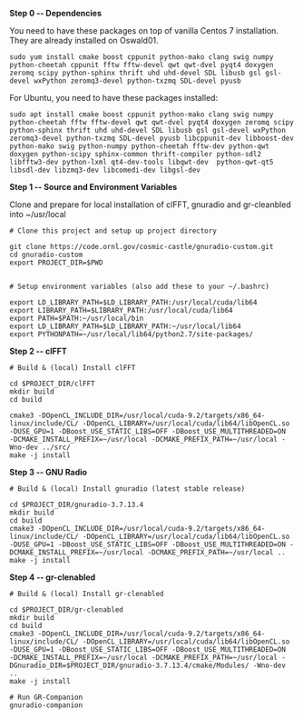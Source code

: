 **Step 0 -- Dependencies**

You need to have these packages on top of vanilla Centos 7 installation. They are already installed on Oswald01.
```
sudo yum install cmake boost cppunit python-mako clang swig numpy python-cheetah cppunit fftw fftw-devel qwt qwt-dvel pyqt4 doxygen zeromq scipy python-sphinx thrift uhd uhd-devel SDL libusb gsl gsl-devel wxPython zeromq3-devel python-txzmq SDL-devel pyusb
```

For Ubuntu, you need to have these packages installed:

```
sudo apt install cmake boost cppunit python-mako clang swig numpy python-cheetah fftw fftw-devel qwt qwt-dvel pyqt4 doxygen zeromq scipy python-sphinx thrift uhd uhd-devel SDL libusb gsl gsl-devel wxPython zeromq3-devel python-txzmq SDL-devel pyusb libcppunit-dev libboost-dev python-mako swig python-numpy python-cheetah fftw-dev python-qwt doxygen python-scipy sphinx-common thrift-compiler python-sdl2 libfftw3-dev python-lxml qt4-dev-tools libqwt-dev  python-qwt-qt5 libsdl-dev libzmq3-dev libcomedi-dev libgsl-dev
```
**Step 1 -- Source and Environment Variables**

Clone and prepare for local installation of clFFT, gnuradio and gr-cleanbled into ~/usr/local

```
# Clone this project and setup up project directory

git clone https://code.ornl.gov/cosmic-castle/gnuradio-custom.git
cd gnuradio-custom
export PROJECT_DIR=$PWD


# Setup environment variables (also add these to your ~/.bashrc)

export LD_LIBRARY_PATH=$LD_LIBRARY_PATH:/usr/local/cuda/lib64 
export LIBRARY_PATH=$LIBRARY_PATH:/usr/local/cuda/lib64
export PATH=$PATH:~/usr/local/bin
export LD_LIBRARY_PATH=$LD_LIBRARY_PATH:~/usr/local/lib64
export PYTHONPATH=~/usr/local/lib64/python2.7/site-packages/
```

**Step 2 -- clFFT**

```
# Build & (local) Install clFFT

cd $PROJECT_DIR/clFFT
mkdir build
cd build

cmake3 -DOpenCL_INCLUDE_DIR=/usr/local/cuda-9.2/targets/x86_64-linux/include/CL/ -DOpenCL_LIBRARY=/usr/local/cuda/lib64/libOpenCL.so -DUSE_GPU=1 -DBoost_USE_STATIC_LIBS=OFF -DBoost_USE_MULTITHREADED=ON  -DCMAKE_INSTALL_PREFIX=~/usr/local -DCMAKE_PREFIX_PATH=~/usr/local -Wno-dev ../src/
make -j install
```

**Step 3 -- GNU Radio**

```
# Build & (local) Install gnuradio (latest stable release)

cd $PROJECT_DIR/gnuradio-3.7.13.4
mkdir build
cd build
cmake3 -DOpenCL_INCLUDE_DIR=/usr/local/cuda-9.2/targets/x86_64-linux/include/CL/ -DOpenCL_LIBRARY=/usr/local/cuda/lib64/libOpenCL.so -DUSE_GPU=1 -DBoost_USE_STATIC_LIBS=OFF -DBoost_USE_MULTITHREADED=ON -DCMAKE_INSTALL_PREFIX=~/usr/local -DCMAKE_PREFIX_PATH=~/usr/local ..
make -j install
```
**Step 4 -- gr-clenabled**

```
# Build & (local) Install gr-clenabled

cd $PROJECT_DIR/gr-clenabled
mkdir build
cd build
cmake3 -DOpenCL_INCLUDE_DIR=/usr/local/cuda-9.2/targets/x86_64-linux/include/CL/ -DOpenCL_LIBRARY=/usr/local/cuda/lib64/libOpenCL.so -DUSE_GPU=1 -DBoost_USE_STATIC_LIBS=OFF -DBoost_USE_MULTITHREADED=ON  -DCMAKE_INSTALL_PREFIX=~/usr/local -DCMAKE_PREFIX_PATH=~/usr/local -DGnuradio_DIR=$PROJECT_DIR/gnuradio-3.7.13.4/cmake/Modules/ -Wno-dev ..
make -j install

# Run GR-Companion
gnuradio-companion
```
